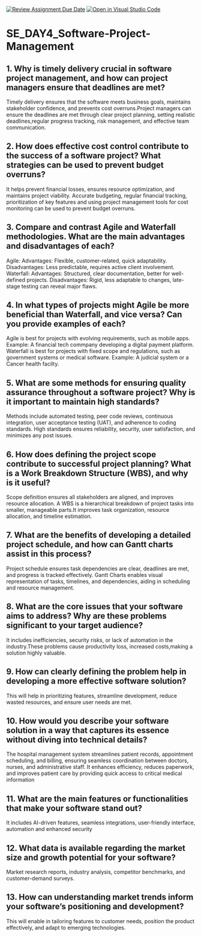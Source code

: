 [![Review Assignment Due Date](https://classroom.github.com/assets/deadline-readme-button-22041afd0340ce965d47ae6ef1cefeee28c7c493a6346c4f15d667ab976d596c.svg)](https://classroom.github.com/a/9pw6JKcu)
[![Open in Visual Studio Code](https://classroom.github.com/assets/open-in-vscode-2e0aaae1b6195c2367325f4f02e2d04e9abb55f0b24a779b69b11b9e10269abc.svg)](https://classroom.github.com/online_ide?assignment_repo_id=18490574&assignment_repo_type=AssignmentRepo)
# SE_DAY4_Software-Project-Management
## 1. Why is timely delivery crucial in software project management, and how can project managers ensure that deadlines are met?
Timely delivery ensures that the software meets business goals, maintains stakeholder confidence, and prevents cost overruns.Project managers can ensure the deadlines are met through clear project planning, setting realistic deadlines,regular progress tracking, risk management, and effective team communication.
## 2. How does effective cost control contribute to the success of a software project? What strategies can be used to prevent budget overruns?
It helps prevent financial losses, ensures resource optimization, and maintains project viability.
Accurate budgeting, regular financial tracking, prioritization of key features and using project management tools for cost monitoring can be used to prevent budget overruns.
## 3. Compare and contrast Agile and Waterfall methodologies. What are the main advantages and disadvantages of each?
Agile:
Advantages: Flexible, customer-related, quick adaptability.
Disadvantages: Less predictable, requires active client involvement.
Waterfall:
Advantages: Structured, clear documentation, better for well-defined projects.
Disadvantages: Rigid, less adaptable to changes, late-stage testing can reveal major flaws.
## 4. In what types of projects might Agile be more beneficial than Waterfall, and vice versa? Can you provide examples of each?
Agile is best for projects with evolving requirements, such as mobile apps. Example: A financial tech commpany developing a digital payment platform.
Waterfall is best for projects with fixed scope and regulations, such as government systems or medical software. Example: A judicial system or a Cancer health facilty.
## 5. What are some methods for ensuring quality assurance throughout a software project? Why is it important to maintain high standards?
Methods include automated testing, peer code reviews, continuous integration, user acceptance testing (UAT), and adherence to coding standards.
High standards ensures reliability, security, user satisfaction, and minimizes any post issues.
## 6. How does defining the project scope contribute to successful project planning? What is a Work Breakdown Structure (WBS), and why is it useful?
Scope definition ensures all stakeholders are aligned, and improves resource allocation.
A WBS is a hierarchical breakdown of project tasks into smaller, manageable parts.It improves task organization, resource allocation, and timeline estimation.
## 7. What are the benefits of developing a detailed project schedule, and how can Gantt charts assist in this process?
Project schedule ensures task dependencies are clear, deadlines are met, and progress is tracked effectively.
Gantt Charts enables visual representation of tasks, timelines, and dependencies, aiding in scheduling and resource management.
## 8. What are the core issues that your software aims to address? Why are these problems significant to your target audience?
 It includes inefficiencies, security risks, or lack of automation in the industry.These problems cause productivity loss, increased costs,making a solution highly valuable.
## 9. How can clearly defining the problem help in developing a more effective software solution?
This will help in prioritizing features, streamline development, reduce wasted resources, and ensure user needs are met.
## 10. How would you describe your software solution in a way that captures its essence without diving into technical details?
The hospital management system streamlines patient records, appointment scheduling, and billing, ensuring seamless coordination between doctors, nurses, and administrative staff. It enhances efficiency, reduces paperwork, and improves patient care by providing quick access to critical medical information
## 11. What are the main features or functionalities that make your software stand out?
It includes AI-driven features, seamless integrations, user-friendly interface, automation and enhanced security
## 12. What data is available regarding the market size and growth potential for your software?
Market research reports, industry analysis, competitor benchmarks, and customer-demand surveys.
## 13. How can understanding market trends inform your software’s positioning and development?
This will enable in tailoring features to customer needs, position the product effectively, and adapt to emerging technologies.
